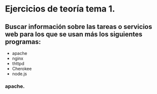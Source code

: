 # Ejercicios de teoría tema 1.

## Buscar información sobre las tareas o servicios web para los que se usan más los siguientes programas:
+ apache
+ nginx
+ thttpd
+ Cherokee
+ node.js

### apache.